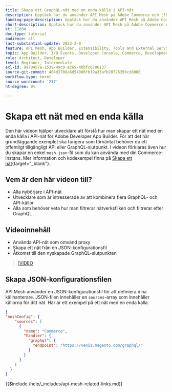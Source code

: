 ```yaml
---
title: Skapa ett GraphQL-nät med en enda källa i API-nät
description: Upptäck hur du använder API Mesh på Adobe Commerce och [!DNL Adobe App Builder]. Lär dig hur du skapar ett nät som har en källa.
landing-page-description: Upptäck hur du använder API Mesh på Adobe Commerce och [!DNL Adobe App Builder]. Lär dig hur du skapar ett nät som har en källa.
short-description: Upptäck hur du använder API Mesh på Adobe Commerce och [!DNL Adobe App Builder]. Lär dig hur du skapar ett nät som har en källa.
kt: 11804
doc-type: tutorial
audience: all
last-substantial-update: 2023-2-8
feature: API Mesh, App Builder, Extensibility, Tools and External Services, Backend Development
topic: App Builder, I/O Events, Developer Console, Commerce, Development, Integrations
role: Architect, Developer
level: Beginner, Intermediate
exl-id: 9a78457a-1539-49c0-ac69-4bbfc6786137
source-git-commit: 404d2708a6d540d6fb19a33afb20726356cd8000
workflow-type: tm+mt
source-wordcount: '237'
ht-degree: 0%

---
```


# Skapa ett nät med en enda källa

Den här videon hjälper utvecklare att förstå hur man skapar ett nät med en enda källa i API-nät för Adobe Developer App Builder. För att det här grundläggande exemplet ska fungera som förväntat behöver du ett offentligt tillgängligt API eller GraphQL-slutpunkt. I videon förklaras även hur du skapar en enkel `mesh.json`-fil som du kan använda med din Commerce-instans. Mer information och kodexempel finns på [Skapa ett nät](https://developer.adobe.com/graphql-mesh-gateway/gateway/create-mesh/#create-a-mesh-1){target="_blank"}.

## Vem är den här videon till?

* Alla nybörjare i API-nät
* Utvecklare som är intresserade av att kombinera flera GraphQL- och API-källor
* Alla som behöver veta hur man filtrerar nätverksfliken och filtrerar efter GraphQL

## Videoinnehåll

* Använda API-nät som omvänd proxy
* Skapa ett nät från en JSON-konfigurationsfil
* Åtkomst till den nyskapade GraphQL-slutpunkten

>[!VIDEO](https://video.tv.adobe.com/v/3414124?quality=12&learn=on)

## Skapa JSON-konfigurationsfilen

API Mesh använder en JSON-konfigurationsfil för att definiera dina källhanterare. JSON-filen innehåller en `sources`-array som innehåller källorna för ditt nät. Här är ett exempel på ett nät med en enda källa.

```json
{
"meshConfig": {
    "sources": [
      {
        "name": "Commerce",
        "handler": {
          "graphql": {
            "endpoint": "https://venia.magento.com/graphql/"
          }
        }
      }
    ]
  }
}
```

{{$include /help/_includes/api-mesh-related-links.md}}
